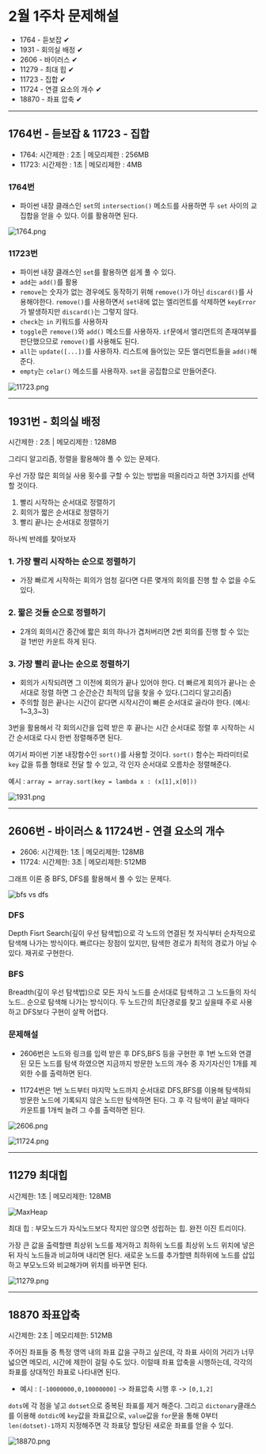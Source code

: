 # 2월 1주차 문제해설
- 1764 - 듣보잡 ✔
- 1931 - 회의실 배정 ✔
- 2606 - 바이러스 ✔
- 11279 - 최대 힙 ✔
- 11723 - 집합 ✔
- 11724 - 연결 요소의 개수 ✔
- 18870 - 좌표 압축 ✔
---
## 1764번 - 듣보잡 & 11723 - 집합
- 1764: 시간제한 : 2초 | 메모리제한 : 256MB
- 11723: 시간제한 : 1초 | 메모리제한 : 4MB

### 1764번
- 파이썬 내장 클래스인 `set`의 `intersection()` 메소드를 사용하면 두 `set` 사이의 교집합을 얻을 수 있다. 이를 활용하면 된다.

![1764.png](https://github.com/Junhyung-Choi/BOJ-PS/img/blob/master/1764.png "1764.png")

### 11723번
- 파이썬 내장 클래스인 `set`를 활용하면 쉽게 풀 수 있다.
- `add`는 `add()`를 활용
- `remove`는 숫자가 없는 경우에도 동작하기 위해 `remove()`가 아닌 `discard()`를 사용해야한다. `remove()`를 사용하면서 `set`내에 없는 엘리먼트를 삭제하면 `keyError`가 발생하지만 `discard()`는 그렇지 않다.
- `check`는 `in` 키워드를 사용하자
- `toggle`은 `remove()`와 `add()` 메소드를 사용하자. `if`문에서 엘리먼트의 존재여부를 판단했으므로 `remove()`를 사용해도 된다.
- `all`는 `update([...])`를 사용하자. 리스트에 들어있는 모든 엘리먼트들을 `add()`해준다.
- `empty`는 `celar()` 메소드를 사용하자. `set`을 공집합으로 만들어준다.


![11723.png](https://github.com/Junhyung-Choi/BOJ-PS/img/blob/master/11723.png "11723.png")

---
## 1931번 - 회의실 배정
시간제한 : 2초 | 메모리제한 : 128MB

그리디 알고리즘, 정렬을 활용해야 풀 수 있는 문제다.

우선 가장 많은 회의실 사용 횟수를 구할 수 있는 방법을 떠올리라고 하면 3가지를 선택할 것이다. 

1. 빨리 시작하는 순서대로 정렬하기
2. 회의가 짧은 순서대로 정렬하기
3. 빨리 끝나는 순서대로 정렬하기

하나씩 반례를 찾아보자
### 1. 가장 빨리 시작하는 순으로 정렬하기
   - 가장 빠르게 시작하는 회의가 엄청 길다면 다른 몇개의 회의를 진행 할 수 없을 수도 있다. 

### 2. 짧은 것들 순으로 정렬하기
   - 2개의 회의시간 중간에 짧은 회의 하나가 겹처버리면 2번 회의를 진행 할 수 있는 걸 1번만 카운트 하게 된다.

### 3. 가장 빨리 끝나는 순으로 정렬하기
   - 회의가 시작되려면 그 이전에 회의가 끝나 있어야 한다. 더 빠르게 회의가 끝나는 순서대로 정렬 하면 그 순간순간 최적의 답을 찾을 수 있다.(그리디 알고리즘)
   - 주의할 점은 끝나는 시간이 같다면 시작시간이 빠른 순서대로 골라야 한다. (예시: 1~3,3~3) 

3번을 활용해서 각 회의시간을 입력 받은 후 끝나는 시간 순서대로 정렬 후 시작하는 시간 순서대로 다시 한번 정렬해주면 된다.

여기서 파이썬 기본 내장함수인 `sort()`를 사용할 것이다. `sort()` 함수는 파라미터로 `key` 값을 튜플 형태로 전달 할 수 있고, 각 인자 순서대로 오름차순 정렬해준다.

예시 : `array = array.sort(key = lambda x : (x[1],x[0]))`


![1931.png](https://github.com/Junhyung-Choi/BOJ-PS/img/blob/master/1931.png "1931.png")

---
## 2606번 - 바이러스 & 11724번 - 연결 요소의 개수
- 2606: 시간제한: 1초 | 메모리제한: 128MB 
- 11724: 시간제한: 3초 | 메모리제한: 512MB

그래프 이론 중 BFS, DFS를 활용해서 풀 수 있는 문제다.

![bfs vs dfs](https://raw.githubusercontent.com/nickbalestra/nickbalestra.github.io/master/assets/images/tree-traversal-algos.png "bfs vs dfs")

### DFS
Depth Fisrt Search(깊이 우선 탐색법)으로 각 노드의 연결된 첫 자식부터 순차적으로 탐색해 나가는 방식이다. 빠르다는 장점이 있지만, 탐색한 경로가 최적의 경로가 아닐 수 있다. 재귀로 구현한다.

### BFS
Breadth(깊이 우선 탐색법)으로 모든 자식 노드를 순서대로 탐색하고 그 노드들의 자식노드.. 순으로 탐색해 나가는 방식이다. 두 노드간의 최단경로를 찾고 싶을때 주로 사용하고 DFS보다 구현이 살짝 어렵다.

### 문제해설
- 2606번은 노드와 링크를 입력 받은 후 DFS,BFS 등을 구현한 후 1번 노드와 연결된 모든 노드를 탐색 하였으면 지금까지 방문한 노드의 개수 중 자기자신인 1개를 제외한 수를 출력하면 된다.
  
- 11724번은 1번 노드부터 마지막 노드까지 순서대로 DFS,BFS를 이용해 탐색하되 방문한 노드에 기록되지 않은 노드만 탐색하면 된다. 그 후 각 탐색이 끝날 때마다 카운트를 1개씩 늘려 그 수를 출력하면 된다. 


![2606.png](https://github.com/Junhyung-Choi/BOJ-PS/img/blob/master/2606.png "2606.png")

![11724.png](https://github.com/Junhyung-Choi/BOJ-PS/img/blob/master/11724.png "11724.png")

---
## 11279 최대힙
시간제한: 1초 | 메모리제한: 128MB 

![MaxHeap](https://media.geeksforgeeks.org/wp-content/uploads/MaxHeap.png "MaxHeap")

최대 힙 : 부모노드가 자식노드보다 작지만 않으면 성립하는 힙. 완전 이진 트리이다.

가장 큰 값을 출력할땐 최상위 노드를 제거하고 최하위 노드를 최상위 노드 위치에 넣은 뒤 자식 노드들과 비교하며 내리면 된다. 새로운 노드를 추가할땐 최하위에 노드를 삽입하고 부모노드와 비교해가며 위치를 바꾸면 된다.

![11279.png](https://github.com/Junhyung-Choi/BOJ-PS/img/blob/master/11279.png "11279.png")

---
## 18870 좌표압축
시간제한: 2초 | 메모리제한: 512MB

주어진 좌표들 중 특정 영역 내의 좌표 값을 구하고 싶은데, 각 좌표 사이의 거리가 너무 넓으면 메모리, 시간에 제한이 걸릴 수도 있다. 이럴때 좌표 압축을 시행하는데, 각각의 좌표를 상대적인 좌표로 나타내면 된다.

- 예시 : `[-10000000,0,10000000]` -> 좌표압축 시행 후 -> `[0,1,2]` 

`dots`에 각 점을 넣고 `dotset`으로 중복된 좌표를 제거 해준다. 그리고 `dictonary`클래스를 이용해 `dotdic`에 `key`값을 좌표값으로, `value`값을 `for`문을 통해 0부터 `len(dotset)-1`까지 지정해주면 각 좌표당 할당된 새로운 좌표를 얻을 수 있다.

![18870.png](https://github.com/Junhyung-Choi/BOJ-PS/img/blob/master/18870.png "18870.png")

